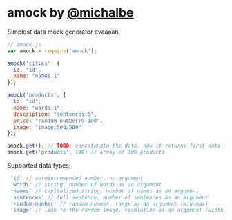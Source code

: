 # amock by [@michalbe](http://github.com/michalbe) #
Simplest data mock generator evaaaah.

```javascript
// amock.js
var amock = require('amock');

amock('cities', {
  id: "id",
  name: "names:1"
});

amock('products', {
  id: "id",
  name: "words:1",
  description: "sentences:5",
  price: "random-number:9-100",
  image: "image:500/500"
});

amock.get(); // TODO: concatenate the data, now it returns first data type only
amock.get('products', 100) // array of 100 products
```

Supported data types:
```javascript
 'id' // autoincremented number, no argument
 'words' // string, number of words as an argument
 'names' // capitalized string, number of names as an argument
 'sentences' // full sentence, number of sentences as an argument
 'random-number' // random number, range as an argument (min-max)
 'image' // link to the random image, resolution as an argument (width/height)
```

